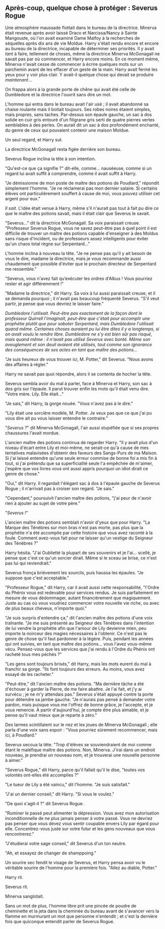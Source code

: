 ## Après-coup, quelque chose à protéger : Severus Rogue

<div markdown="1">

Une atmosphère maussade flottait dans le bureau de la directrice.
Minerva était revenue après avoir laissé Draco et Narcissa/Nancy à
Sainte Mangouste, où l'on avait examiné Dame Malfoy à la recherches de
séquelles après dix ans de vie Moldue. Harry s'était rendu encore et
encore au bureau de la directrice, incapable de déterminer ses
priorités. Il y avait *tant* à faire, tellement de choses, même la
directrice Minerva McGonagall ne savait pas par où commencer, et Harry
encore moins. En ce moment même, Minerva n'avait cesse de commencer à
écrire quelques mots sur un parchemin avant de les effacer d'un geste de
la main. Harry avait fermé les yeux pour y voir plus clair. Y avait-il
quelque chose qui devait se produire *maintenant*…

On frappa alors à la grande porte de chêne qui avait été celle de
Dumbledore et la directrice l'ouvrit sans dire un mot.

L'homme qui entra dans le bureau avait l'air usé ; il avait abandonné sa
chaise roulante mais il boitait toujours. Ses robes noires étaient
simples, mais propres, sans taches. Par-dessus son épaule gauche, un sac
à dos solide en cuir gris entouré d'un filigrane gris serti de quatre
pierres vertes semblables à des perles. On aurait dit un sac à dos
profondément enchanté, du genre de ceux qui pouvaient contenir une
maison Moldue.

Un seul regard, et Harry sut.

La directrice McGonagall resta figée derrière son bureau.

Severus Rogue inclina la tête à son intention.

"Qu'est-ce que ça signifie ?" dit-elle, comme… nauséeuse, comme si un
regard lui avait suffit à comprendre, comme il avait suffit à Harry.

"Je démissionne de mon poste de maître des potions de Poudlard,"
répondit simplement l'homme. "Je ne réclamerai pas mon dernier salaire.
Si certains élèves ont particulièrement souffert à cause de moi, vous
pouvez utiliser cet argent pour eux."

*Il sait.* L'idée était venue à Harry, même s'il n'aurait pas tout à
fait pu dire *ce que* le maître des potions savait, mais il était clair
que Severus le savait.

"Severus…" dit la directrice McGonagall. Sa voix paraissait creuse.
"Professeur Severus Rogue, vous ne savez peut-être pas à quel point il
est difficile de trouver un maître des potions capable d'enseigner à des
Moldus sans risque d'incident, ou de professeurs assez intelligents pour
éviter qu'un chaos total règne sur Serpentard…"

L'homme inclina à nouveau la tête. "Je ne pense pas qu'il y ait besoin
de vous le dire, madame la directrice, mais je vous recommande aussi
chaudement que possible d'éviter que le prochain directeur de Serpentard
me ressemble."

"Severus, vous n'avez fait qu’exécuter les ordres d'Albus ! Vous
pourriez rester et agir différemment !"

"Madame la directrice," dit Harry. Sa voix à lui aussi paraissait
creuse, et il se demanda pourquoi ; il n'avait pas beaucoup fréquenté
Severus. "S'il veut partir, je pense que vous devriez le laisser faire."

*Dumbledore l'utilisait. Peut-être pas exactement de la façon dont le
professeur Quirrell l'imaginait, peut-être que c'était pour accomplir
une prophétie plutôt que pour saboter Serpentard, mais Dumbledore
l'utilisait quand même. Certaines choses auraient pu lui être dites il y
a longtemps, si on avait voulu le rendre libre. Dumbledore ne s'y est
bien sûr pas risqué, mais quand même : il n'avait pas utilisé Severus
avec bonté. Même son aveuglement et son deuil avaient été utilisés, tout
comme son ignorance des conséquences de ses actes en tant que maître des
potions…*

"Je suis heureux de vous trouver ici, M. Potter," dit Severus. "Nous
avons des affaires à régler."

Harry ne savait pas quoi répondre, alors il se contenta de hocher la
tête.

Severus sembla avoir du mal à parler, face à Minerva et Harry, son sac à
dos gris sur l'épaule. Il parut trouver enfin les mots qu'il était venu
dire. "Votre mère. Lily. Elle était…"

"Je sais," dit Harry, la gorge nouée. "Vous n'avez pas à le dire."

"Lily était une sorcière modèle, M. Potter. Je veux pas que ce que j'ai
pu vous dire ait pu vous laisser entendre le contraire."

"*Severus ?*" dit Minerva McGonagall, l'air aussi stupéfiée que si ses
propres chaussures l'avait mordue.

L'ancien maître des potions continua de regarder Harry. "Il y avait plus
d'un niveau d'écart entre Lily et moi-même, ne serait-ce qu'à cause de
mes tentatives malavisées d'obtenir des faveurs des Sangs-Purs de ma
Maison. Si j'ai laissé entendre qu'une seule erreur commise de bonne foi
a mis fin à tout, si j'ai prétendu que sa superficialité seule l'a
empêchée de m'aimer, j'espère que vos livres vous ont aussi appris
pourquoi un idiot dirait ce genre de chose."

"Oui," dit Harry. Il regardait l'élégant sac à dos à l'épaule gauche de
Severus Rogue ; il n'arrivait pas à croiser son regard. "Je sais."

"Cependant," poursuivit l'ancien maître des potions, "j'ai peur de
n'avoir rien à ajouter au sujet de votre père."

"*Severus !*"

L'ancien maître des potions semblait n'avoir d'yeux que pour Harry. "La
Marque des Ténèbres sur mon bras n'est pas morte, pas plus que la
prophétie n'a été accomplie par cette histoire que vous avez raconté à
la foule. Comment avez-vous fait pour ne laisser qu'un vestige du
Seigneur des Ténèbres ?"

Harry hésita. "J'ai Oublietté la plupart de ses souvenirs et je l'ai…
scellé, je pense que c'est ce qu'un sorcier dirait. Même si le sceau se
brise, ce n'est pas lui qui reviendrait."

Severus fronça brièvement les sourcils, puis haussa les épaules. "Je
suppose que c'est acceptable."

"Professeur Rogue," dit Harry, car il avait aussi cette responsabilité,
"l'Ordre du Phénix vous est redevable pour services rendus. Je suis
parfaitement en mesure de vous dédommager, autant financièrement que
magiquement. Juste au cas où vous voudriez commencer votre nouvelle vie
riche, ou avec de plus beaux cheveux, n'importe quoi."

"Je suis surpris d'entendre ça," dit l'ancien maître des potions d'une
voix traînante. "Je me suis présenté au Seigneur des Ténèbres dans
l'intention de lui vendre la prophétie afin que l'amour de Lily devienne
mien, peu importe la noirceur des magies nécessaires à l'obtenir. Ce
n'est pas le genre de chose qu'il faut pardonner à la légère. Puis,
pendant les années qui ont suivies, en tant que maître des potions… vous
l'avez vous-même vécu. Pensez-vous que les services que j'ai rendu à
l'Ordre du Phénix ont racheté tous mes péchés ?"

"Les gens sont toujours brisés," dit Harry, mais les mots eurent du mal
à franchir sa gorge. "Ils font toujours des erreurs. Au moins, vous avez
essayé de les racheter."

"Peut-être," dit l'ancien maître des potions. "Ma dernière tâche a été
d'échouer à garder la Pierre, de me faire abattre. Je l'ai fait, et j'y
ai survécu ; je ne m'y attendais pas." Severus s'était appuyé contre la
porte pour détendre sa jambe gauche. "Je n'aurais pas pensé à demander
votre pardon, mais puisque vous me l'offrez de bonne grâce, je
l'accepte, et je vous remercie. À partir d'aujourd'hui, je compte être
plus aimable, et je pense qu'il vaut mieux que je reparte à zéro."

Des larmes scintillaient sur le nez et les joues de Minerva McGonagall ;
elle parla d'une voix sans espoir : "Vous pourriez sûrement recommencer,
mais ici, à Poudlard."

Severus secoua la tête. "Trop d'élèves se souviendraient de moi comme
étant le maléfique maître des potions. Non, Minerva. J'irai dans un
endroit nouveau, je prendrai un nouveau nom, et je trouverai une
nouvelle personne à aimer."

"Severus Rogue," dit Harry, parce qu'il fallait qu'il le dise, "toutes
vos volontés ont-elles été accomplies ?"

"Le tueur de Lily a été vaincu," dit l'homme. "Je suis satisfait."

"J'ai un dernier conseil," dit Harry. "Si vous le voulez."

"De quoi s'agit-il ?" dit Severus Rogue.

"Ruminer le passé peut alimenter la dépression. Vous avez mon
autorisation inconditionnelle de ne plus jamais penser à votre passé.
Vous ne devriez pas penser que vous devez vous sentir coupable envers
Lily par égard pour elle. Concentrez-vous juste sur votre futur et les
gens nouveaux que vous rencontrerez."

"J'étudierai votre sage conseil," dit Severus d'un ton neutre.

"Ah, et essayez de changer de shamppoing."

Un sourire sec fendit le visage de Severus, et Harry pensa avoir vu le
véritable sourire de l'homme pour la première fois. "Allez au diable,
Potter."

Harry rit.

Severus rit.

Minerva sanglotait.

Sans un mot de plus, l'homme libre prit une pincée de poudre de
cheminette et la jeta dans la cheminée du bureau avant de s'avancer vers
la flamme en murmurant un mot que personne n'entendit ; et c'est la
dernière fois que quiconque entendit parler de Severus Rogue.

</div>
